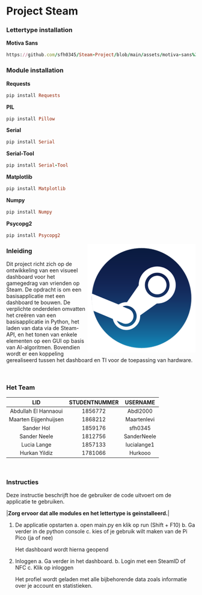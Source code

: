 Project Steam
===============
### Lettertype installation
**Motiva Sans**
```ruby
https://github.com/sfh0345/Steam-Project/blob/main/assets/motiva-sans%20INSTALL.zip
```

### Module installation

**Requests**
```ruby
pip install Requests
```
**PIL**
```ruby
pip install Pillow
```
**Serial**
```ruby
pip install Serial
```
**Serial-Tool**
```ruby
pip install Serial-Tool
```
**Matplotlib**
```ruby
pip install Matplotlib
```

**Numpy**
```ruby
pip install Numpy
```
**Psycopg2**
```ruby
pip install Psycopg2
```



<img align="right" src="https://github.com/sfh0345/Steam-Project/blob/main/Projectarchief/SteamLogo.png">

### Inleiding
Dit project richt zich op de ontwikkeling van een visueel dashboard voor het gamegedrag van vrienden op Steam. De opdracht is om een basisapplicatie met een dashboard te bouwen. De verplichte onderdelen omvatten het creëren van een basisapplicatie in Python, het laden van data via de Steam-API, en het tonen van enkele elementen op een GUI op basis van AI-algoritmen. Bovendien wordt er een koppeling gerealiseerd tussen het dashboard en TI voor de toepassing van hardware.


<br>

### Het Team

| LID | STUDENTNUMMER |  USERNAME  |
|:----------:|:----------:|:----------:|
| Abdullah El Hannaoui | 1856772  |  Abdl2000  |
| Maarten Eijgenhuijsen | 1868212  | Maartenlevi |
| Sander Hol | 1859176  |   sfh0345  |
| Sander Neele | 1812756 | SanderNeele | 
| Lucia Lange | 1857133  | lucialange1 |
| Hurkan Yildiz | 1781066  |  Hurkooo   |

<br>

### Instructies

Deze instructie beschrijft hoe de gebruiker de code uitvoert om de applicatie te gebruiken.

|**Zorg ervoor dat alle modules en het lettertype is geinstalleerd.**|


1. De applicatie opstarten 
   a. open main.py en klik op run (Shift + F10)
   b. Ga verder in de python console
   c. kies of je gebruik wilt maken van de Pi Pico (ja of nee)
   
   Het dashboard wordt hierna geopend
   
2. Inloggen
   a. Ga verder in het dashboard. 
   b. Login met een SteamID of NFC
   c. Klik op inloggen

   Het profiel wordt geladen met alle bijbehorende data zoals informatie over je account en statistieken.
